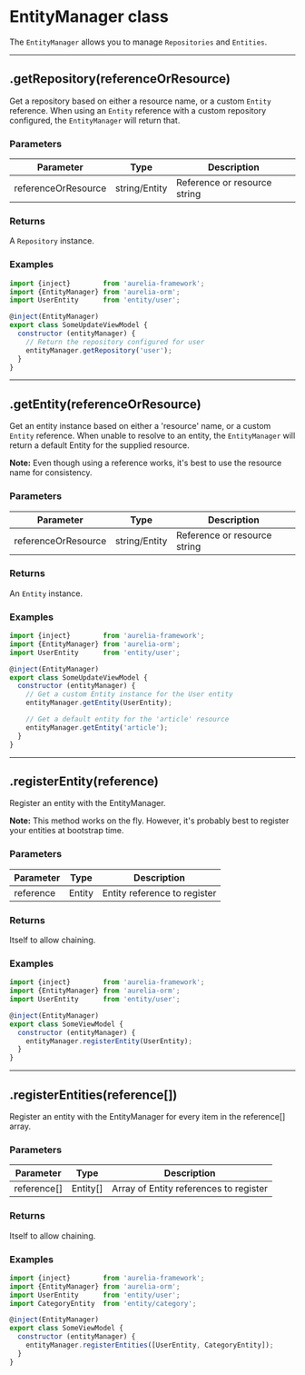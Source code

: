 # EntityManager class

The `EntityManager` allows you to manage `Repositories` and `Entities`.

-----

## .getRepository(referenceOrResource)

Get a repository based on either a resource name, or a custom  `Entity` reference.
When using an `Entity` reference with a custom repository configured, the `EntityManager` will return that.

### Parameters

| Parameter           | Type          | Description                  |
| ------------------- | ------------- | ---------------------------- |
| referenceOrResource | string/Entity | Reference or resource string |

### Returns

A `Repository` instance.

### Examples

```js
import {inject}        from 'aurelia-framework';
import {EntityManager} from 'aurelia-orm';
import UserEntity      from 'entity/user';

@inject(EntityManager)
export class SomeUpdateViewModel {
  constructor (entityManager) {
    // Return the repository configured for user
    entityManager.getRepository('user');
  }
}
```

-----

## .getEntity(referenceOrResource)

Get an entity instance based on either a 'resource' name, or a custom `Entity` reference.
When unable to resolve to an entity, the `EntityManager` will return a default Entity for the supplied resource.

**Note:** Even though using a reference works, it's best to use the resource name for consistency.

### Parameters

| Parameter           | Type          | Description                  |
| ------------------- | ------------- | ---------------------------- |
| referenceOrResource | string/Entity | Reference or resource string |

### Returns

An `Entity` instance.

### Examples

```js
import {inject}        from 'aurelia-framework';
import {EntityManager} from 'aurelia-orm';
import UserEntity      from 'entity/user';

@inject(EntityManager)
export class SomeUpdateViewModel {
  constructor (entityManager) {
    // Get a custom Entity instance for the User entity
    entityManager.getEntity(UserEntity);

    // Get a default entity for the 'article' resource
    entityManager.getEntity('article');
  }
}
```

-----

## .registerEntity(reference)

Register an entity with the EntityManager.

**Note:** This method works on the fly. However, it's probably best to register your entities at bootstrap time.

### Parameters

| Parameter | Type   | Description                  |
| --------- | ------ | ---------------------------- |
| reference | Entity | Entity reference to register |

### Returns

Itself to allow chaining.

### Examples

```js
import {inject}        from 'aurelia-framework';
import {EntityManager} from 'aurelia-orm';
import UserEntity      from 'entity/user';

@inject(EntityManager)
export class SomeViewModel {
  constructor (entityManager) {
    entityManager.registerEntity(UserEntity);
  }
}
```

-----

## .registerEntities(reference[])

Register an entity with the EntityManager for every item in the reference[] array.

### Parameters

| Parameter   | Type     | Description                            |
| ----------- | -------- | -------------------------------------- |
| reference[] | Entity[] | Array of Entity references to register |

### Returns

Itself to allow chaining.

### Examples

```js
import {inject}        from 'aurelia-framework';
import {EntityManager} from 'aurelia-orm';
import UserEntity      from 'entity/user';
import CategoryEntity  from 'entity/category';

@inject(EntityManager)
export class SomeViewModel {
  constructor (entityManager) {
    entityManager.registerEntities([UserEntity, CategoryEntity]);
  }
}
```
